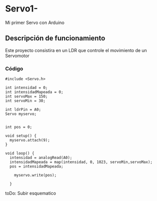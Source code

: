 # Servo1-
Mi primer Servo con Arduino

## Descripción de funcionamiento

Este proyecto consistira en un LDR que controle el movimiento de un Servomotor

### Código

~~~
#include <Servo.h>

int intensidad = 0;
int intensidadMapeada = 0;
int servoMax = 150;
int servoMin = 30;

int ldrPin = A0;
Servo myservo;  


int pos = 0;    

void setup() {
  myservo.attach(9);  
}

void loop() {
  intensidad = analogRead(A0);
  intensidadMapeada = map(intensidad, 0, 1023, servoMin,servoMax);
  pos = intensidadMapeada;

    myservo.write(pos);             
                        
  }
~~~

toDo: Subir esquematico

